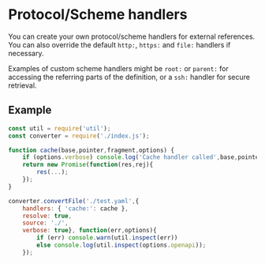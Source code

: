 # Protocol/Scheme handlers

You can create your own protocol/scheme handlers for external references. You can also override
the default `http:`, `https:` and `file:` handlers if necessary.

Examples of custom scheme handlers might be `root:` or `parent:` for accessing the referring
parts of the definition, or a `ssh:` handler for secure retrieval.

## Example

```javascript
const util = require('util');
const converter = require('./index.js');

function cache(base,pointer,fragment,options) {
    if (options.verbose) console.log('Cache handler called',base,pointer,fragment);
    return new Promise(function(res,rej){
        res(...);
    });
}

converter.convertFile('./test.yaml',{
    handlers: { 'cache:': cache },
    resolve: true,
    source: './',
    verbose: true}, function(err,options){
        if (err) console.warn(util.inspect(err))
        else console.log(util.inspect(options.openapi));
    });
```
